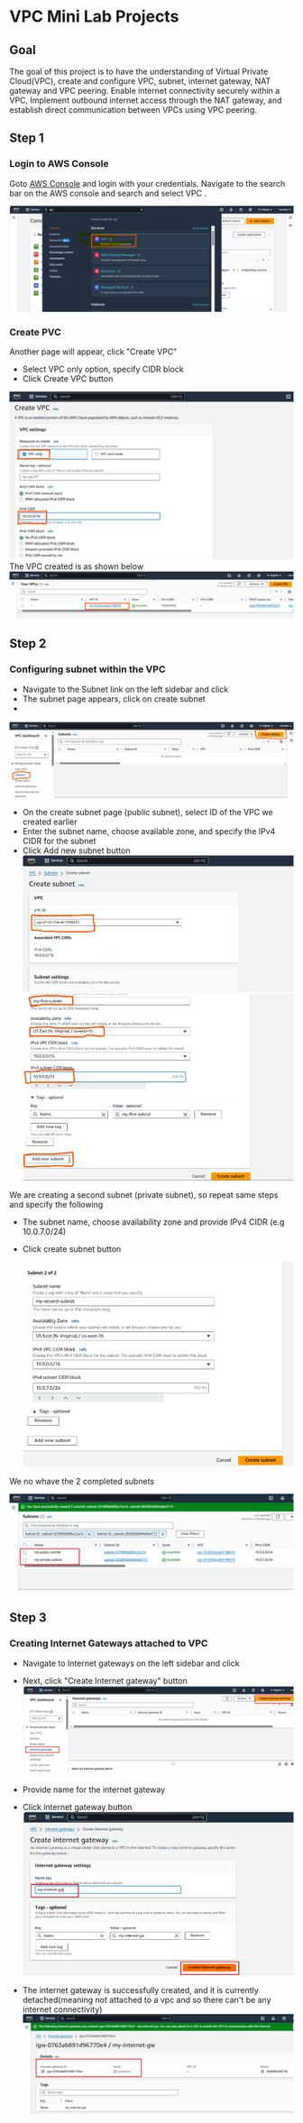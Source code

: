 # VPC Mini Lab Projects

## Goal
The goal of this project is to have the understanding of Virtual Private Cloud(VPC), create and configure VPC, subnet, internet gateway, NAT gateway and VPC peering. Enable internet connectivity securely within a VPC, Implement outbound internet access through the NAT gateway, and establish direct communication between VPCs using VPC peering.

## Step 1
### Login to AWS Console
Goto [AWS Console](https://console.aws.amazon.com/) and login with your credentials. Navigate to the search bar on the AWS console and search and select VPC . 

![lab03pics1](images/lab03pics1.png)

### Create PVC
Another page will appear, click "Create VPC"
- Select VPC only option, specify CIDR block
- Click Create VPC button
  
![lab03pics2](images/lab03pics2.png)
The VPC created is as shown below
![lab03pics3](images/lab03pics3.png)

## Step 2
### Configuring subnet within the VPC
- Navigate to the Subnet link on the left sidebar and click
- The subnet page appears, click on create subnet
- 
![lab03pics4](images/lab03pics4.png)

- On the create subnet page (public subnet), select ID of the VPC we created earlier
- Enter the subnet name, choose available zone, and specify the IPv4 CIDR for the subnet
- Click Add new subnet button
  ![lab03pics5](images/lab03pics5.png)
  ![lab03pics6](images/lab03pics6.png)

We are creating a second subnet (private subnet), so repeat same steps and specify the following
- The subnet name, choose availability zone and provide IPv4 CIDR (e.g 10.0.7.0/24)
- Click create subnet button
  
  ![lab03pics7](images/lab03pics7.png)

We no whave the 2 completed subnets

![lab03pics8](images/lab03pics8.png)

## Step 3
### Creating Internet Gateways attached to VPC
- Navigate to Internet gateways on the left sidebar and click
- Next, click "Create Internet gateway" button
![lab03pics9](images/lab03pics9.png)

- Provide name for the internet gateway
- Click internet gateway button
![lab03pics10](images/lab03pics10.png)

- The internet gateway is successfully created, and it is currently detached(meaning not attached to a vpc and so there can't be any internet connectivity)
  ![lab03pics11](images/lab03pics11.png)


